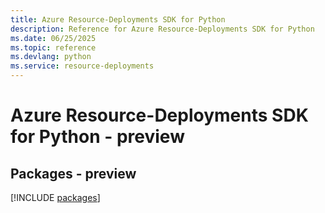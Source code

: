 ```yaml
---
title: Azure Resource-Deployments SDK for Python
description: Reference for Azure Resource-Deployments SDK for Python
ms.date: 06/25/2025
ms.topic: reference
ms.devlang: python
ms.service: resource-deployments
---
```

# Azure Resource-Deployments SDK for Python - preview
## Packages - preview
[!INCLUDE [packages](resource-deployments-index.md)]